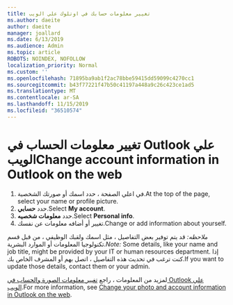 ```yaml
---
title: تغيير معلومات حسابك في اوتلوك علي الويب
ms.author: daeite
author: daeite
manager: joallard
ms.date: 6/13/2019
ms.audience: Admin
ms.topic: article
ROBOTS: NOINDEX, NOFOLLOW
localization_priority: Normal
ms.custom: ''
ms.openlocfilehash: 71895ba9ab1f2ac78bbe59415dd59099c4270cc1
ms.sourcegitcommit: b43f77221f47b50c41197a448a9c26c423ce1ad5
ms.translationtype: MT
ms.contentlocale: ar-SA
ms.lasthandoff: 11/15/2019
ms.locfileid: "36510574"
---
```

# <a name="change-account-information-in-outlook-on-the-web"></a><span data-ttu-id="14b5c-102">تغيير معلومات الحساب في Outlook علي الويب</span><span class="sxs-lookup"><span data-stu-id="14b5c-102">Change account information in Outlook on the web</span></span>

1. <span data-ttu-id="14b5c-103">في اعلي الصفحة ، حدد اسمك أو صورتك الشخصية.</span><span class="sxs-lookup"><span data-stu-id="14b5c-103">At the top of the page, select your name or profile picture.</span></span>
1. <span data-ttu-id="14b5c-104">حدد **حسابي**.</span><span class="sxs-lookup"><span data-stu-id="14b5c-104">Select **My account**.</span></span>
1. <span data-ttu-id="14b5c-105">حدد **معلومات شخصيه**.</span><span class="sxs-lookup"><span data-stu-id="14b5c-105">Select **Personal info**.</span></span>
1. <span data-ttu-id="14b5c-106">تغيير أو أضافه معلومات عن نفسك.</span><span class="sxs-lookup"><span data-stu-id="14b5c-106">Change or add information about yourself.</span></span>

<span data-ttu-id="14b5c-107">*ملاحظه:* قد يتم توفير بعض التفاصيل ، مثل اسمك ولقبك الوظيفي ، من قبل قسم تكنولوجيا المعلومات أو الموارد البشرية.</span><span class="sxs-lookup"><span data-stu-id="14b5c-107">*Note:* Some details, like your name and job title, might be provided by your IT or human resources department.</span></span> <span data-ttu-id="14b5c-108">إذا كنت ترغب في تحديث هذه التفاصيل ، اتصل بهم أو المشرف الخاص بك.</span><span class="sxs-lookup"><span data-stu-id="14b5c-108">If you want to update those details, contact them or your admin.</span></span>

<span data-ttu-id="14b5c-109">لمزيد من المعلومات ، راجع [تغيير معلومات الصورة والحساب في Outlook علي الويب](https://support.office.com/article/b2dbb289-851d-4bed-93c3-3e136f5659ec).</span><span class="sxs-lookup"><span data-stu-id="14b5c-109">For more information, see [Change your photo and account information in Outlook on the web](https://support.office.com/article/b2dbb289-851d-4bed-93c3-3e136f5659ec).</span></span>